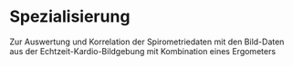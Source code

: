 # Spezialisierung
Zur Auswertung und Korrelation der Spirometriedaten mit den Bild-Daten aus der Echtzeit-Kardio-Bildgebung mit Kombination eines Ergometers
